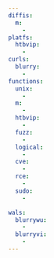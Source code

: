 ```yaml
---
diffis:
  m:
    -
platfs:
  htbvip:
    -
curls:
  blurry:
    -
functions:
  unix:
    -
  m:
    -
  htbvip:
    -
  fuzz:
    -
  logical:
    -
  cve:
    -
  rce:
    -
  sudo:
    -

wals:
  blurrywu:
    -
  blurryvi:
    -
---
```

